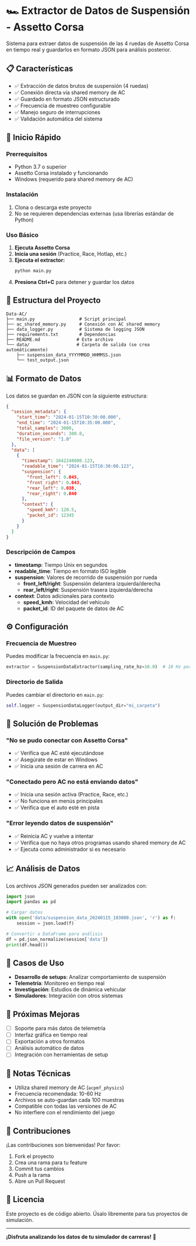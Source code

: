 # 🏎️ Extractor de Datos de Suspensión - Assetto Corsa

Sistema para extraer datos de suspensión de las 4 ruedas de Assetto Corsa en tiempo real y guardarlos en formato JSON para análisis posterior.

## 📋 Características

- ✅ Extracción de datos brutos de suspensión (4 ruedas)
- ✅ Conexión directa via shared memory de AC
- ✅ Guardado en formato JSON estructurado
- ✅ Frecuencia de muestreo configurable
- ✅ Manejo seguro de interrupciones
- ✅ Validación automática del sistema

## 🚀 Inicio Rápido

### Prerrequisitos
- Python 3.7 o superior
- Assetto Corsa instalado y funcionando
- Windows (requerido para shared memory de AC)

### Instalación
1. Clona o descarga este proyecto
2. No se requieren dependencias externas (usa librerías estándar de Python)

### Uso Básico

1. **Ejecuta Assetto Corsa**
2. **Inicia una sesión** (Practice, Race, Hotlap, etc.)
3. **Ejecuta el extractor:**
   ```bash
   python main.py
   ```
4. **Presiona Ctrl+C** para detener y guardar los datos

## 📁 Estructura del Proyecto

```
Data-AC/
├── main.py                 # Script principal
├── ac_shared_memory.py     # Conexión con AC shared memory
├── data_logger.py          # Sistema de logging JSON
├── requirements.txt        # Dependencias
├── README.md              # Este archivo
└── data/                  # Carpeta de salida (se crea automáticamente)
    ├── suspension_data_YYYYMMDD_HHMMSS.json
    └── test_output.json
```

## 📊 Formato de Datos

Los datos se guardan en JSON con la siguiente estructura:

```json
{
  "session_metadata": {
    "start_time": "2024-01-15T10:30:00.000",
    "end_time": "2024-01-15T10:35:00.000",
    "total_samples": 3000,
    "duration_seconds": 300.0,
    "file_version": "1.0"
  },
  "data": [
    {
      "timestamp": 1642248600.123,
      "readable_time": "2024-01-15T10:30:00.123",
      "suspension": {
        "front_left": 0.045,
        "front_right": 0.043,
        "rear_left": 0.038,
        "rear_right": 0.040
      },
      "context": {
        "speed_kmh": 120.5,
        "packet_id": 12345
      }
    }
  ]
}
```

### Descripción de Campos

- **timestamp**: Tiempo Unix en segundos
- **readable_time**: Tiempo en formato ISO legible
- **suspension**: Valores de recorrido de suspensión por rueda
  - **front_left/right**: Suspensión delantera izquierda/derecha
  - **rear_left/right**: Suspensión trasera izquierda/derecha
- **context**: Datos adicionales para contexto
  - **speed_kmh**: Velocidad del vehículo
  - **packet_id**: ID del paquete de datos de AC

## ⚙️ Configuración

### Frecuencia de Muestreo
Puedes modificar la frecuencia en `main.py`:

```python
extractor = SuspensionDataExtractor(sampling_rate_hz=10.0)  # 10 Hz por defecto
```

### Directorio de Salida
Puedes cambiar el directorio en `main.py`:

```python
self.logger = SuspensionDataLogger(output_dir="mi_carpeta")
```

## 🔧 Solución de Problemas

### "No se pudo conectar con Assetto Corsa"
- ✅ Verifica que AC esté ejecutándose
- ✅ Asegúrate de estar en Windows
- ✅ Inicia una sesión de carrera en AC

### "Conectado pero AC no está enviando datos"
- ✅ Inicia una sesión activa (Practice, Race, etc.)
- ✅ No funciona en menús principales
- ✅ Verifica que el auto esté en pista

### "Error leyendo datos de suspensión"
- ✅ Reinicia AC y vuelve a intentar
- ✅ Verifica que no haya otros programas usando shared memory de AC
- ✅ Ejecuta como administrador si es necesario

## 📈 Análisis de Datos

Los archivos JSON generados pueden ser analizados con:

```python
import json
import pandas as pd

# Cargar datos
with open('data/suspension_data_20240115_103000.json', 'r') as f:
    session = json.load(f)

# Convertir a DataFrame para análisis
df = pd.json_normalize(session['data'])
print(df.head())
```

## 🎯 Casos de Uso

- **Desarrollo de setups**: Analizar comportamiento de suspensión
- **Telemetría**: Monitoreo en tiempo real
- **Investigación**: Estudios de dinámica vehicular
- **Simuladores**: Integración con otros sistemas

## 🔄 Próximas Mejoras

- [ ] Soporte para más datos de telemetría
- [ ] Interfaz gráfica en tiempo real
- [ ] Exportación a otros formatos
- [ ] Análisis automático de datos
- [ ] Integración con herramientas de setup

## 📝 Notas Técnicas

- Utiliza shared memory de AC (`acpmf_physics`)
- Frecuencia recomendada: 10-60 Hz
- Archivos se auto-guardan cada 100 muestras
- Compatible con todas las versiones de AC
- No interfiere con el rendimiento del juego

## 🤝 Contribuciones

¡Las contribuciones son bienvenidas! Por favor:
1. Fork el proyecto
2. Crea una rama para tu feature
3. Commit tus cambios
4. Push a la rama
5. Abre un Pull Request

## 📄 Licencia

Este proyecto es de código abierto. Úsalo libremente para tus proyectos de simulación.

---

**¡Disfruta analizando los datos de tu simulador de carreras!** 🏁